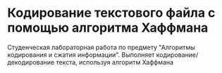# Кодирование текстового файла с помощью алгоритма Хаффмана
Студенческая лабораторная работа по предмету "Алгоритмы кодирования и сжатия информации".
Выполняет кодирование/декодирование текста, используя алгоритм Хаффмана

